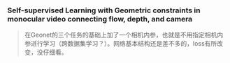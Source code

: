 ### Self-supervised Learning with Geometric constraints in monocular video connecting flow, depth, and camera
> 在Geonet的三个任务的基础上加了一个相机内参，也就是不用指定相机内参进行学习（跨数据集学习？）。网络基本结构还是差不多的，loss有所改变，没仔细看。
